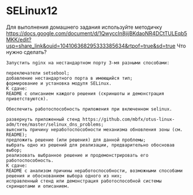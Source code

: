 # SELinux12
Для выполнения домашнего задания используйте методичку
https://docs.google.com/document/d/1QwyccIn8jijBKdaoNR4DCtTULEqb5MKK/edit?usp=share_link&ouid=104106368295333385634&rtpof=true&sd=true
Что нужно сделать?

    Запустить nginx на нестандартном порту 3-мя разными способами:

    переключатели setsebool;
    добавление нестандартного порта в имеющийся тип;
    формирование и установка модуля SELinux.
    К сдаче:
    README с описанием каждого решения (скриншоты и демонстрация приветствуются).

    Обеспечить работоспособность приложения при включенном selinux.

    развернуть приложенный стенд https://github.com/mbfx/otus-linux-adm/tree/master/selinux_dns_problems;
    выяснить причину неработоспособности механизма обновления зоны (см. README);
    предложить решение (или решения) для данной проблемы;
    выбрать одно из решений для реализации, предварительно обосновав выбор;
    реализовать выбранное решение и продемонстрировать его работоспособность.
    К сдаче:
    README с анализом причины неработоспособности, возможными способами решения и обоснованием выбора одного из них;
    исправленный стенд или демонстрация работоспособной системы скриншотами и описанием.
